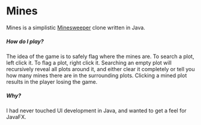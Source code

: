# Mines

Mines is a simplistic [Minesweeper](https://en.wikipedia.org/wiki/Minesweeper_(video_game)) clone written in Java.

##### How do I play?

The idea of the game is to safely flag where the mines are. To search a plot, left click it. To flag a plot, right click it. Searching an empty plot will recursively reveal all plots around it, and either clear it completely or tell you how many mines there are in the surrounding plots. Clicking a mined plot results in the player losing the game.

##### Why?

I had never touched UI development in Java, and wanted to get a feel for JavaFX.
